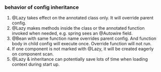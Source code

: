 ### behavior of config inheritance
1. @Lazy takes effect on the annotated class only. It will override parent config.
2. @Lazy makes methods inside the class or the annotated function invoked when needed, e.g. spring sees an @Autowire field. 
2. @Bean with same function name overrides parent config. And function body in child 
config will execute once. Override function will not run.
3. If one component is not marked with @Lazy, it will be created eagerly on component scan.
4. @Lazy & inheritance can potentially save lots of time when loading context during start up.